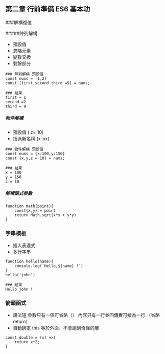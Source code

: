 ## 第二章 行前準備 ES6 基本功
###解構復值

#####陣列解構
- 預設值
- 忽略元素
- 變數交換
- 剩餘部分
```
### 陣列解構 預設值
const nums = [1,2]
const [first,second third =9] = nums;

### 結果
first = 1
second =2
third = 9
```

##### 物件解構
- 預設值 ( z= 10)
- 指派新名稱 (x-px)
```
### 物件解構 預設值
const nums = {x:100,y:150}
const {x,y,z = 10} = nums;

### 結果
x = 100
y = 150
z = 10
```

#####  解構函式參數
```
function math(point){
    const{x,y} = point
    return Math.sqrt(x*x + y*y)
}

```

### 字串模板
- 插入表達式
- 多行字串

```
function hello(name){
    console.log(`Hello,${name} !`)
}
hello('john')

### 結果
Hello john !
```

### 箭頭函式
- 語法短
參數只有一個可省略（）
內容只有一行並回傳實可接為一行 （省略 return）
- 自動綁定
this 等於外面，不會跑到奇怪的層
```
const double = (x) =>{
    return x*2;
}
```








